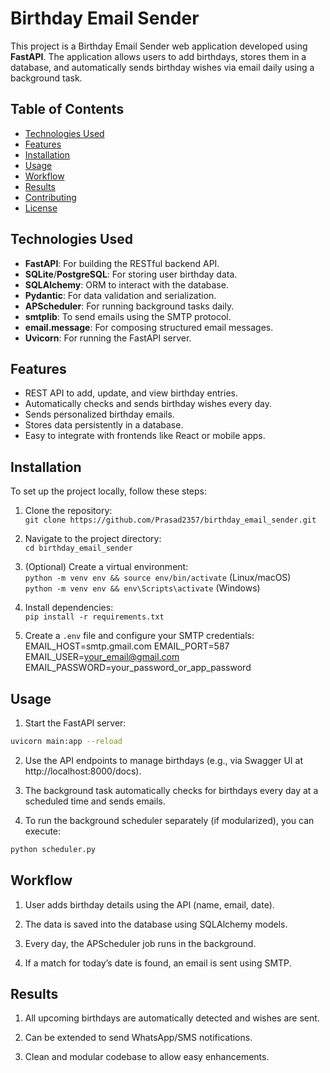 # Birthday Email Sender

This project is a Birthday Email Sender web application developed using **FastAPI**. The application allows users to add birthdays, stores them in a database, and automatically sends birthday wishes via email daily using a background task.

## Table of Contents

- [Technologies Used](#technologies-used)
- [Features](#features)
- [Installation](#installation)
- [Usage](#usage)
- [Workflow](#workflow)
- [Results](#results)
- [Contributing](#contributing)
- [License](#license)

## Technologies Used

- **FastAPI**: For building the RESTful backend API.
- **SQLite**/**PostgreSQL**: For storing user birthday data.
- **SQLAlchemy**: ORM to interact with the database.
- **Pydantic**: For data validation and serialization.
- **APScheduler**: For running background tasks daily.
- **smtplib**: To send emails using the SMTP protocol.
- **email.message**: For composing structured email messages.
- **Uvicorn**: For running the FastAPI server.

## Features

- REST API to add, update, and view birthday entries.
- Automatically checks and sends birthday wishes every day.
- Sends personalized birthday emails.
- Stores data persistently in a database.
- Easy to integrate with frontends like React or mobile apps.

## Installation

To set up the project locally, follow these steps:

1. Clone the repository:  
   `git clone https://github.com/Prasad2357/birthday_email_sender.git`

2. Navigate to the project directory:  
   `cd birthday_email_sender`

3. (Optional) Create a virtual environment:  
   `python -m venv env && source env/bin/activate` (Linux/macOS)  
   `python -m venv env && env\Scripts\activate` (Windows)

4. Install dependencies:  
   `pip install -r requirements.txt`

5. Create a `.env` file and configure your SMTP credentials:
EMAIL_HOST=smtp.gmail.com
EMAIL_PORT=587
EMAIL_USER=your_email@gmail.com
EMAIL_PASSWORD=your_password_or_app_password


## Usage

1. Start the FastAPI server:

```bash
uvicorn main:app --reload
```

2. Use the API endpoints to manage birthdays (e.g., via Swagger UI at http://localhost:8000/docs).

3. The background task automatically checks for birthdays every day at a scheduled time and sends emails.

4. To run the background scheduler separately (if modularized), you can execute:

```bash
python scheduler.py
```

## Workflow
1. User adds birthday details using the API (name, email, date).

2. The data is saved into the database using SQLAlchemy models.

3. Every day, the APScheduler job runs in the background.

4. If a match for today’s date is found, an email is sent using SMTP.

## Results
1. All upcoming birthdays are automatically detected and wishes are sent.

2. Can be extended to send WhatsApp/SMS notifications.

3. Clean and modular codebase to allow easy enhancements.
